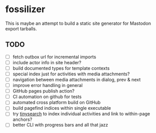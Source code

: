 # fossilizer

This is maybe an attempt to build a static site generator for Mastodon export tarballs.

## TODO

- [ ] fetch outbox url for incremental imports
- [ ] include actor info in site header?
- [ ] build documented types for template contexts
- [ ] special index just for activities with media attachments?
- [ ] navigation between media attachments in dialog, prev & next
- [ ] improve error handling in general
- [ ] GitHub pages publish action?
- [ ] CI automation on github for tests
- [ ] automated cross platform build on GitHub
- [ ] build pagefind indices within single executable
- [ ] try [tinysearch](https://github.com/tinysearch/tinysearch) to index individual activities and link to within-page anchors?
- [ ] better CLI with progress bars and all that jazz
